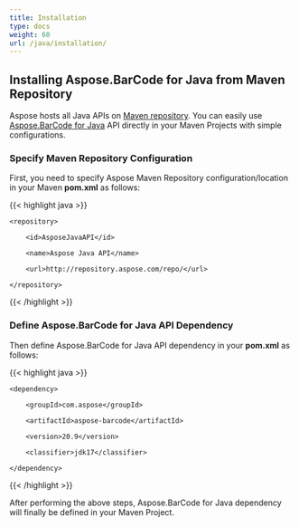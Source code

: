 ```yaml
---
title: Installation
type: docs
weight: 60
url: /java/installation/
---
```


## **Installing Aspose.BarCode for Java from Maven Repository**
Aspose hosts all Java APIs on [Maven repository](https://repository.aspose.com/webapp/#/artifacts/browse/tree/General/repo/com/aspose/aspose-barcode). You can easily use [Aspose.BarCode for Java](https://repository.aspose.com/webapp/#/artifacts/browse/tree/General/repo/com/aspose/aspose-barcode) API directly in your Maven Projects with simple configurations.
### **Specify Maven Repository Configuration**
First, you need to specify Aspose Maven Repository configuration/location in your Maven **pom.xml** as follows:

{{< highlight java >}}

 <repositories>

    <repository>

        <id>AsposeJavaAPI</id>

        <name>Aspose Java API</name>

        <url>http://repository.aspose.com/repo/</url>

    </repository>

</repositories>

{{< /highlight >}}
### **Define Aspose.BarCode for Java API Dependency**
Then define Aspose.BarCode for Java API dependency in your **pom.xml** as follows:

{{< highlight java >}}

 <dependencies>

    <dependency>

        <groupId>com.aspose</groupId>

        <artifactId>aspose-barcode</artifactId>

        <version>20.9</version>

		<classifier>jdk17</classifier>

    </dependency>

</dependencies>

{{< /highlight >}}

After performing the above steps, Aspose.BarCode for Java dependency will finally be defined in your Maven Project.